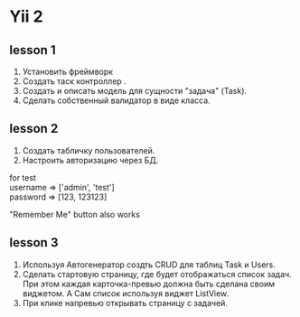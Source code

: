 # Yii 2

## lesson 1
1. Установить фреймворк
2. Создать таск контроллер .
3. Создать и описать модель для сущности "задача" (Task).
4. Сделать собственный валидатор в виде класса.

## lesson 2
1. Создать табличку пользователей.
2. Настроить авторизацию через БД.

for test  
username => ['admin', 'test']    
password => [123, 123123]

"Remember Me" button also works

## lesson 3

1. Используя Автогенератор создть CRUD для таблиц Task и Users.
2. Сделать стартовую страницу, где будет отображаться список задач. При этом каждая карточка-превью должна быть сделана
 своим виджетом. А Сам список используя виджет ListView.
3. При клике напревью открывать страницу с задачей.
